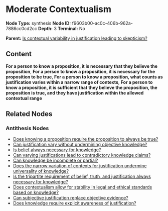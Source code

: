 # Moderate Contextualism

**Node Type:** synthesis
**Node ID:** f9603b00-ac0c-406b-962a-7886cc0cd2cc
**Depth:** 3
**Terminal:** No

**Parent:** [Is contextual variability in justification leading to skepticism?](is-contextual-variability-in-justification-leading-to-skepticism-antithesis-cdf4ebac-2209-4dcc-807d-0ac4febb33f0.md)

## Content

**For a person to know a proposition, it is necessary that they believe the proposition**, **For a person to know a proposition, it is necessary for the proposition to be true**, **For a person to know a proposition, what counts as justification varies within a narrow range of contexts**, **For a person to know a proposition, it is sufficient that they believe the proposition, the proposition is true, and they have justification within the allowed contextual range**

## Related Nodes

### Antithesis Nodes

- [Does knowing a proposition require the proposition to always be true?](does-knowing-a-proposition-require-the-proposition-to-always-be-true-antithesis-045feb3f-d339-4239-b9d6-0b3e06b79d6e.md)
- [Can justification vary without undermining objective knowledge?](can-justification-vary-without-undermining-objective-knowledge-antithesis-487798e4-db74-4d99-a2c8-060865be3bd9.md)
- [Is belief always necessary for knowledge?](is-belief-always-necessary-for-knowledge-antithesis-28cc34b9-baef-46a0-94e2-66656f62b6ba.md)
- [Can varying justifications lead to contradictory knowledge claims?](can-varying-justifications-lead-to-contradictory-knowledge-claims-antithesis-331429b7-0c92-4119-9f3b-bd1f946dc257.md)
- [Can knowledge be incomplete or partial?](can-knowledge-be-incomplete-or-partial-antithesis-0a2334d5-4eb7-40dc-a6ff-51dbe362d5ac.md)
- [Does the narrow variation of contexts for justification undermine universality of knowledge?](does-the-narrow-variation-of-contexts-for-justification-undermine-universality-of-knowledge-antithesis-04c91c8a-83f2-42d5-9b37-9d647512ac34.md)
- [Is the tripartite requirement of belief, truth, and justification always necessary for knowledge?](is-the-tripartite-requirement-of-belief-truth-and-justification-always-necessary-for-knowledge-antithesis-f7dfa914-4530-4626-8419-b224da8fd46a.md)
- [Does contextualism allow for stability in legal and ethical standards based on knowledge?](does-contextualism-allow-for-stability-in-legal-and-ethical-standards-based-on-knowledge-antithesis-e4ba7cf2-dea8-456c-84d7-13d4809cb5e1.md)
- [Can subjective justification replace objective evidence?](can-subjective-justification-replace-objective-evidence-antithesis-6840563e-e4fd-471e-a761-4084f507cbc0.md)
- [Does knowledge require explicit awareness of justification?](does-knowledge-require-explicit-awareness-of-justification-antithesis-a329521f-26ed-4300-92d5-2b5b06890373.md)
